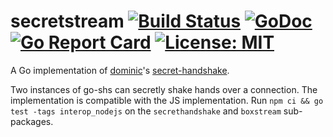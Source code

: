 # secretstream [![Build Status](https://travis-ci.org/cryptoscope/secretstream.svg?branch=master)](https://travis-ci.org/cryptoscope/secretstream) [![GoDoc](https://godoc.org/go.cryptoscope.co/secretstream?status.svg)](https://godoc.org/go.cryptoscope.co/secretstream) [![Go Report Card](https://goreportcard.com/badge/go.cryptoscope.co/secretstream)](https://goreportcard.com/report/go.cryptoscope.co/secretstream) [![License: MIT](https://img.shields.io/badge/License-MIT-yellow.svg)](https://opensource.org/licenses/MIT)

A Go implementation of [dominic](@EMovhfIrFk4NihAKnRNhrfRaqIhBv1Wj8pTxJNgvCCY=.ed25519)'s [secret-handshake](https://github.com/auditdrivencrypto/secret-handshake).

Two instances of go-shs can secretly shake hands over a connection. The implementation is compatible with the JS implementation. Run `npm ci && go test -tags interop_nodejs` on the `secrethandshake` and `boxstream` sub-packages.
